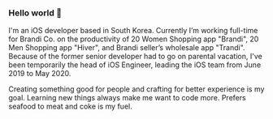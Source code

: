 ### Hello world 👋

<!--
**imjhk03/imjhk03** is a ✨ _special_ ✨ repository because its `README.md` (this file) appears on your GitHub profile.

Here are some ideas to get you started:

- 🔭 I’m currently working on ...
- 🌱 I’m currently learning ...
- 👯 I’m looking to collaborate on ...
- 🤔 I’m looking for help with ...
- 💬 Ask me about ...
- 📫 How to reach me: ...
- 😄 Pronouns: ...
- ⚡ Fun fact: ...
-->

I'm an iOS developer based in South Korea. Currently I’m working full-time for Brandi Co. on the productivity of 20 Women Shopping app "Brandi", 20 Men Shopping app "Hiver", and Brandi seller’s wholesale app "Trandi". Because of the former senior developer had to go on parental vacation, I've been temporarily the head of iOS Engineer, leading the iOS team from June 2019 to May 2020.

Creating something good for people and crafting for better experience is my goal. Learning new things always make me want to code more. Prefers seafood to meat and coke is my fuel. 

